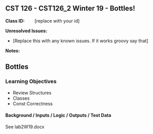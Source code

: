 ## CST 126 - CST126_2 Winter 19 - Bottles!

**Class ID:** &nbsp;&nbsp;&nbsp;&nbsp;&nbsp;&nbsp; [replace with your id]

**Unresolved Issues:**
+ [Replace this with any known issues.  If it works groovy say that]

**Notes:**



## Bottles

### Learning Objectives

+  Review Structures
+  Classes
+  Const Correctness

#### Background / Inputs / Logic / Outputs / Test Data

See lab2W19.docx
